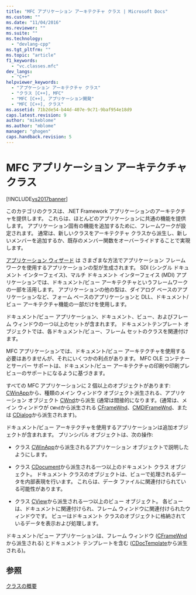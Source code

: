 ```yaml
---
title: "MFC アプリケーション アーキテクチャ クラス | Microsoft Docs"
ms.custom: ""
ms.date: "11/04/2016"
ms.reviewer: ""
ms.suite: ""
ms.technology: 
  - "devlang-cpp"
ms.tgt_pltfrm: ""
ms.topic: "article"
f1_keywords: 
  - "vc.classes.mfc"
dev_langs: 
  - "C++"
helpviewer_keywords: 
  - "アプケーション アーキテクチャ クラス"
  - "クラス [C++], MFC"
  - "MFC [C++], アプリケーション開発"
  - "MFC [C++], クラス"
ms.assetid: 71b2de54-b44d-407e-9c71-9baf954e18d9
caps.latest.revision: 9
author: "mikeblome"
ms.author: "mblome"
manager: "ghogen"
caps.handback.revision: 5
---
```

# MFC アプリケーション アーキテクチャ クラス
[!INCLUDE[vs2017banner](../assembler/inline/includes/vs2017banner.md)]

このカテゴリのクラスは、.NET Framework アプリケーションのアーキテクチャを提供します。  これらは、ほとんどのアプリケーションに共通の機能を提供します。  アプリケーション固有の機能を追加するために、フレームワークが設定されます。  通常は、新しいクラスをアーキテクチャ クラスから派生し、新しいメンバーを追加するか、既存のメンバー関数をオーバーライドすることで実現します。  
  
 [アプリケーション ウィザード](../Topic/MFC%20Application%20Wizard.md) は さまざまな方法でアプリケーション フレームワークを使用するアプリケーションの型が生成されます。  SDI \(シングル ドキュメント インターフェイス\)、マルチ ドキュメント インターフェイス \(MDI\) アプリケーションでは、ドキュメント\/ビュー アーキテクチャというフレームワークの一部を活用します。  アプリケーションの他の型は、ダイアログ ベースのアプリケーションなど、フォーム ベースのアプリケーションと DLL、ドキュメント\/ビュー アーキテクチャ機能の一部だけを使用します。  
  
 ドキュメント\/ビュー アプリケーション、ドキュメント、ビュー、およびフレーム ウィンドウの一つ以上のセットが含まれます。  ドキュメントテンプレート オブジェクトでは、各ドキュメント\/ビュー、フレーム セットのクラスを関連付けます。  
  
 MFC アプリケーションでは、ドキュメント\/ビュー アーキテクチャを使用する必要はありませんが、それにいくつかの利点があります。  MFC OLE コンテナーとサーバー サポートは、ドキュメント\/ビュー アーキテクチャの印刷や印刷プレビューのサポートになるように基づきます。  
  
 すべての MFC アプリケーションに 2 個以上のオブジェクトがあります: [CWinApp](../mfc/reference/cwinapp-class.md)から、種類のメイン ウィンドウ オブジェクト派生される、アプリケーション オブジェクト [CWnd](../Topic/CWnd%20Class.md)から派生 \(通常は間接的になります。\(通常は、メイン ウィンドウが `CWnd`から派生される [CFrameWnd](../mfc/reference/cframewnd-class.md)、[CMDIFrameWnd](../mfc/reference/cmdiframewnd-class.md)、または [CDialog](../mfc/reference/cdialog-class.md)から派生されます\)。  
  
 ドキュメント\/ビュー アーキテクチャを使用するアプリケーションは追加オブジェクトが含まれます。  プリンシパル オブジェクトは、次の操作:  
  
-   クラス [CWinApp](../mfc/reference/cwinapp-class.md)から派生されるアプリケーション オブジェクトで説明したようにします。  
  
-   クラス [CDocument](../Topic/CDocument%20Class.md)から派生される一つ以上のドキュメント クラス オブジェクト。  ドキュメント クラスのオブジェクトは、ビューで処理されるデータを内部表現を行います。  これらは、データ ファイルに関連付けられている可能性があります。  
  
-   クラス [CView](../Topic/CView%20Class.md)から派生される一つ以上のビュー オブジェクト。  各ビューは、ドキュメントに関連付けられ、フレーム ウィンドウに関連付けられたウィンドウです。  ビューはドキュメント クラスのオブジェクトに格納されているデータを表示および処理します。  
  
 ドキュメント\/ビュー アプリケーションは、フレーム ウィンドウ \([CFrameWnd](../mfc/reference/cframewnd-class.md)から派生される\) とドキュメント テンプレートを含む \([CDocTemplate](../mfc/reference/cdoctemplate-class.md)から派生される\)。  
  
## 参照  
 [クラスの概要](../mfc/class-library-overview.md)